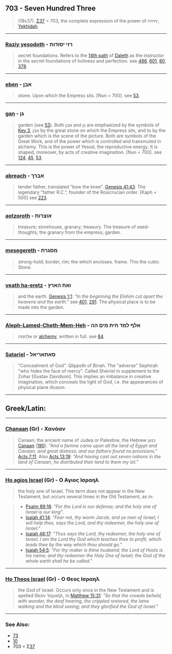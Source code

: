 ## 703 - Seven Hundred Three
> (19x37). [Σ37](Σ37) = 703, the complete expression of the power of יחידה, [Yekhidah](/keys/IChIDh).

---

### [Raziy yesodoth](/keys/RZI.ISVDVTh) - רזי יסודות
> secret foundations. Refers to the [14th path](14) of [Daleth](/keys/D) as the instructor in the secret foundations of holiness and perfection. see [486](486), [601](601), [80](80), [378](378).

---

### [eben](/keys/ABNf) - אבן
> stone. Upon which the Empress sits. [Nun = 700]. see [53](53).

---

### [gan](/keys/GNf) - גן
> garden (see [53](53)). Both אבן and גן are emphasized by the symbols of [Key 3](3), אבן by the great stone on which the Empress sits, and to by the garden which is the scene of the picture. Both are symbols of the Great Work, and of the power which is controlled and transmuted in alchemy. This is the power of Yesod, the reproductive energy. It is shaped, moreover, by acts of creative imagination. [Nun = 700]. see [124](124), [45](45), [53](53).

---

### [abreach](/keys/ABRKf) - אברך
> tender father, translated "bow the knee". [Genesis 41:43](http://biblehub.com/genesis/41-43.htm). The legendary "father R.C.", founder of the Rosicrucian order. [Kaph = 500] see [223](223).

---

### [aotzoroth](/keys/AVTzRVTh) - אוצרות
> treasure; storehouse, granary; treasury. The treasure of seed-thoughts; the granary from the empress; garden.

---

### [mesegereth](/keys/MSGRTh) - מסגרת
> strong-hold; border, rim; the which encloses. frame. This the cubic Stone.

---

### [veath ha-eretz](/keys/VATh.HARTz) - ואת הארץ
> and the earth. [Genesis 1:1](http://biblehub.com/genesis/1-1.htm): *"In the beginning the Elohim cut apart the heavens and the earth."* see [401](401), [291](291). The physical place is to be made into the garden.

---

### [Aleph-Lamed-Cheth-Mem-Heh](/keys/ALP.LMD.ChITh.MIM.HH) - אלף למד חית מים הה
> אלחמה or [alchemy](/keys/ALChMH), written in full. see [84](84).

---

### [Satariel](/keys/SAThARIAL) - סאתאריאל
> "Concealment of God". Qlippoth of Binah. The "adverse" Sephirah "who hides the face of mercy". Called Sheiriel in supplement to the Zohar [Gustav Davidson]. This implies an imbalance in creative imagination, which conceals the light of God, i.e. the appearances of physical plane illusion.

---

## Greek/Latin:

---

### [Chanaan](/greek?word=chanaan) (Gr) - Χανάαν
> Canaan; the ancient name of Judea or Palestine, the Hebrew כנען [Canaan](/keys/KNON) ([190](190)). *"And a famine came upon all the land of Egypt and Canaan, and great distress; and our fathers found no provisions."* [Acts 7:11](http://biblehub.com/acts/7-11.htm). Also [Acts 13:19](http://biblehub.com/acts/13-19.htm): *"And having cast out seven nations in the land of Canaan, he distributed their land to them my lot."*

---

### [Ho agios Israel](/greek?word=o+agios+israhl) (Gr) - Ο Αγιος Ισραηλ
> the holy one of Israel. This term does not appear in the New Testament, but occurs several times in the Old Testament, as in:

> - [Psalm 89:18](http://biblehub.com/psalms/89-18.htm): *"For the Lord is our defense; and the holy one of Israel is our king"*.
> - [Isaiah 41:14](http://biblehub.com/isaiah/41-14.htm): *"Fear not, thy worm Jacob, and ye men of Israel; I will help thee, says the Lord, and thy redeemer, the holy one of Israel."*
> - [Isaiah 48:17](http://biblehub.com/isaiah/48-17.htm): *"Thus says the Lord, thy redeemer, the holy one of Israel; I am the Lord thy God which teaches thee to profit, which leads thee by the way which thou should go."*
> - [Isaiah 54:5](http://biblehub.com/isaiah/54-5.htm): *"For thy maker is thine husband; the Lord of Hosts is his name; and thy redeemer the Holy One of Israel; the God of the whole earth shall he be called."*

---

### [Ho Theos Israel](/greek?word=o+theos+israhl) (Gr) - Ο Θεος Ισραηλ
> the God of Israel. Occurs only once in the New Testament and is spelled Θεὸν Ἰσραήλ, in [Matthew 15:31](http://biblehub.com/matthew/15-31.htm): *"So that the crowds beheld, with wonder, the deaf hearing, the crippled restored, the lame walking and the blind seeing; and they glorified the God of Israel."*

---

### See Also:

- [73](73)
- [10](10)
- 703 = Σ[37](37)

